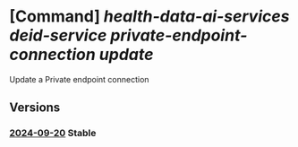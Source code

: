 # [Command] _health-data-ai-services deid-service private-endpoint-connection update_

Update a Private endpoint connection

## Versions

### [2024-09-20](/Resources/mgmt-plane/L3N1YnNjcmlwdGlvbnMve30vcmVzb3VyY2Vncm91cHMve30vcHJvdmlkZXJzL21pY3Jvc29mdC5oZWFsdGhkYXRhYWlzZXJ2aWNlcy9kZWlkc2VydmljZXMve30vcHJpdmF0ZWVuZHBvaW50Y29ubmVjdGlvbnMve30=/2024-09-20.xml) **Stable**

<!-- mgmt-plane /subscriptions/{}/resourcegroups/{}/providers/microsoft.healthdataaiservices/deidservices/{}/privateendpointconnections/{} 2024-09-20 -->
